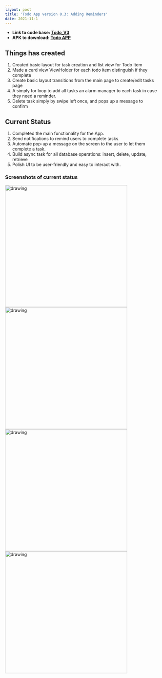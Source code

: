 ```yaml
---
layout: post
title: 'Todo App version 0.3: Adding Reminders'
date: 2021-11-1
---
```


- **Link to code base: [Todo_V3](https://github.com/zhuxinyishcn/NEUSEA-XinyiZhu/tree/main/Todo_List)**
- **APK to download: [Todo APP](https://github.com/zhuxinyishcn/NEUSEA-XinyiZhu/blob/main/Todo_List/app/release/app-release.aab)**

## Things has created

1. Created basic layout for task creation and list view for Todo Item
2. Made a card view ViewHolder for each todo item distinguish if they complete
3. Create basic layout transitions from the main page to create/edit tasks page
4. A simply for loop to add all tasks an alarm manager to each task in case they need a reminder.
5. Delete task simply by swipe left once, and pops up a message to confirm

## Current Status

1. Completed the main functionality for the App.
2. Send notifications to remind users to complete tasks.
3. Automate pop-up a message on the screen to the user to let them complete a task.
4. Build async task for all database operations: insert, delete, update, retrieve
5. Polish UI to be user-friendly and easy to interact with.

### Screenshots of current status

<img src="https://raw.githubusercontent.com/zhuxinyishcn/CS5520-Project/gh-pages/_screenShot/todo_9.PNG" alt="drawing" width="400"/>
<img src="https://raw.githubusercontent.com/zhuxinyishcn/CS5520-Project/gh-pages/_screenShot/todo_10.PNG" alt="drawing" width="400"/>
<img src="https://raw.githubusercontent.com/zhuxinyishcn/CS5520-Project/gh-pages/_screenShot/todo_11.PNG" alt="drawing" width="400"/>
<img src="https://raw.githubusercontent.com/zhuxinyishcn/CS5520-Project/gh-pages/_screenShot/todo_12.PNG" alt="drawing" width="400"/>
